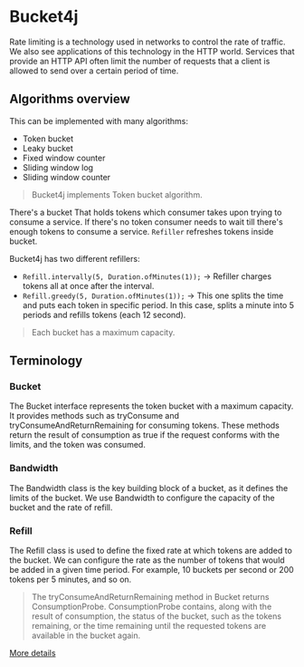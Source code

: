 # Bucket4j

Rate limiting is a technology used in networks to control the rate of traffic. We also see applications of this
technology in the HTTP world. Services that provide an HTTP API often limit the number of requests that a client is
allowed to send over a certain period of time.

## Algorithms overview

This can be implemented with many algorithms:

* Token bucket
* Leaky bucket
* Fixed window counter
* Sliding window log
* Sliding window counter

> Bucket4j implements Token bucket algorithm.

There's a bucket That holds tokens which consumer takes upon trying to consume a service. If there's no token consumer
needs to wait till there's enough tokens to consume a service. `Refiller` refreshes tokens inside bucket.

Bucket4j has two different refillers:

* `Refill.intervally(5, Duration.ofMinutes(1));` -> Refiller charges tokens all at once after the interval.
* `Refill.greedy(5, Duration.ofMinutes(1));`     -> This one splits the time and puts each token in specific period. In
  this case, splits a minute into 5 periods and refills tokens (each 12 second).

> Each bucket has a maximum capacity.

## Terminology

### Bucket

The Bucket interface represents the token bucket with a maximum capacity. It provides methods such as tryConsume and
tryConsumeAndReturnRemaining for consuming tokens. These methods return the result of consumption as true if the request
conforms with the limits, and the token was consumed.

### Bandwidth

The Bandwidth class is the key building block of a bucket, as it defines the limits of the bucket. We use Bandwidth to
configure the capacity of the bucket and the rate of refill.

### Refill

The Refill class is used to define the fixed rate at which tokens are added to the bucket. We can configure the rate as
the number of tokens that would be added in a given time period. For example, 10 buckets per second or 200 tokens per 5
minutes, and so on.

> The tryConsumeAndReturnRemaining method in Bucket returns ConsumptionProbe. ConsumptionProbe contains, along with the
> result of consumption, the status of the bucket, such as the tokens remaining, or the time remaining until the
> requested
> tokens are available in the bucket again.

[More details](https://www.baeldung.com/spring-bucket4j)
